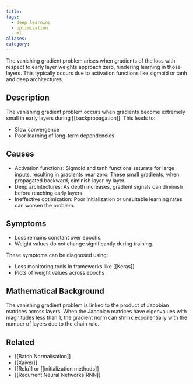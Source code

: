 ```yaml
---
title: 
tags:
  - deep_learning
  - optimisation
  - ml
aliases: 
category:
---
```

The vanishing gradient problem arises when gradients of the loss with respect to early layer weights approach zero, hindering learning in those layers. This typically occurs due to activation functions like sigmoid or tanh and deep architectures.

## Description

The vanishing gradient problem occurs when gradients become extremely small in early layers during [[backpropagation]]. This leads to:

- Slow convergence
- Poor learning of long-term dependencies
## Causes

- Activation functions: Sigmoid and tanh functions saturate for large inputs, resulting in gradients near zero. These small gradients, when propagated backward, diminish layer by layer.
- Deep architectures: As depth increases, gradient signals can diminish before reaching early layers.
- Ineffective optimization: Poor initialization or unsuitable learning rates can worsen the problem.
## Symptoms

- Loss remains constant over epochs.
- Weight values do not change significantly during training.

These symptoms can be diagnosed using:

- Loss monitoring tools in frameworks like [[Keras]]
- Plots of weight values across epochs
## Mathematical Background

The vanishing gradient problem is linked to the product of Jacobian matrices across layers. When the Jacobian matrices have eigenvalues with magnitudes less than 1, the gradient norm can shrink exponentially with the number of layers due to the chain rule.
## Related
- [[Batch Normalisation]]
- [[Xaiver]]
- [[Relu]] or [[initialization methods]]
- [[Recurrent Neural Networks|RNN]]
